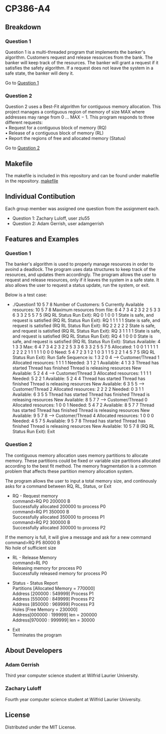 # CP386-A4

## Breakdown

### Question 1

Question 1 is a multi-threaded program that implements the banker's algorithm.
Customers request and release resources from the bank. The banker will keep track of the resources. The
banker will grant a request if it satisfies the safety algorithm. If a request does not leave the system in a
safe state, the banker will deny it.

Go to [Question 1](191739390_190454440_a04_q1.c)

### Question 2

Question 2 uses a Best-Fit algorithm for contiguous memory allocation. This project manages a contiguous region of memory of size MAX where addresses may range from 0 ... MAX − 1. This program responds to three different requests:  
• Request for a contiguous block of memory (RQ)  
• Release of a contiguous block of memory (RL)  
• Report the regions of free and allocated memory (Status)  

Go to [Question 2](191739390_190454440_a04_q2.c)

## Makefile

The makefile is included in this repository and can be found under makefile in the repository.
[makefile](makefile)

## Individual Contibution

Each group member was assigned one question from the assignment each.
* Question 1: Zachary Luloff, user zlu55
* Question 2: Adam Gerrish, user adamgerrish

## Features and Examples

### Question 1
The banker's algorithm is used to properly manage resources in order to avoind a deadlock.  The program uses data structures to keep track of the resources, and updates them accordingly.  The program allows the user to request and release resources, only if it leaves the system in a safe state. It also allows the user to request a status update, run the system, or exit.

Below is a test case:
* ./Question1 10 5 7 8
Number of Customers: 5
Currently Available resources: 10 5 7 8 
Maximum resources from file:
6 4 7 3 
4 2 3 2 
2 5 3 3 
6 3 3 2 
5 5 7 5 
(RQ RL Status Run Exit): RQ 0 1 0 0 1
State is safe, and request is satisfied
(RQ RL Status Run Exit): RQ 1 1 1 1 1
State is safe, and request is satisfied
(RQ RL Status Run Exit): RQ 2 2 2 2 2
State is safe, and request is satisfied
(RQ RL Status Run Exit): RQ 3 1 1 1 1
State is safe, and request is satisfied
(RQ RL Status Run Exit): RQ 4 1 0 0 0
State is safe, and request is satisfied
(RQ RL Status Run Exit): Status
Available: 
4 1 3 3 
Max: 
6 4 7 3 
4 2 3 2 
2 5 3 3 
6 3 3 2 
5 5 7 5 
Allocated: 
1 0 0 1 
1 1 1 1 
2 2 2 2 
1 1 1 1 
1 0 0 0 
Need: 
5 4 7 2 
3 1 2 1 
0 3 1 1 
5 2 2 1 
4 5 7 5 
(RQ RL Status Run Exit): Run
Safe Sequence is: 1 3 2 0 4 
--> Customer/Thread 1
    Allocated resources: 1 1 1 1 
    Needed: 3 1 2 1 
    Available: 4 1 3 3 
    Thread has started
    Thread has finished
    Thread is releasing resources
    New  Available: 5 2 4 4 
--> Customer/Thread 3
    Allocated resources: 1 1 1 1 
    Needed: 5 2 2 1 
    Available: 5 2 4 4 
    Thread has started
    Thread has finished
    Thread is releasing resources
    New  Available: 6 3 5 5 
--> Customer/Thread 2
    Allocated resources: 2 2 2 2 
    Needed: 0 3 1 1 
    Available: 6 3 5 5 
    Thread has started
    Thread has finished
    Thread is releasing resources
    New  Available: 8 5 7 7 
--> Customer/Thread 0
    Allocated resources: 1 0 0 1 
    Needed: 5 4 7 2 
    Available: 8 5 7 7 
    Thread has started
    Thread has finished
    Thread is releasing resources
    New  Available: 9 5 7 8 
--> Customer/Thread 4
    Allocated resources: 1 0 0 0 
    Needed: 4 5 7 5 
    Available: 9 5 7 8 
    Thread has started
    Thread has finished
    Thread is releasing resources
    New  Available: 10 5 7 8 
(RQ RL Status Run Exit): Exit

### Question 2 
The contiguous memory allocation uses memory partitions to allocate memory. These partitions could be fixed or variable size partitions allocated according to the best fit method. The memory fragmentation is a common problem that affects these partition memory allocation system.

The program allows the user to input a total memory size, and continously asks for a command between RQ, RL, Status, or Exit

* RQ - Request memory   
command>RQ P0 200000 B  
Successfully allocated 200000 to process P0  
command>RQ P1 350000 B  
Successfully allocated 350000 to process P1  
command>RQ P2 300000 B  
Successfully allocated 300000 to process P2  

If the memory is full, it will give a message and ask for a new command   
command>RQ P5 80000 B  
No hole of sufficient size

* RL - Release Memory  
command>RL P0  
Releasing memory for process P0  
Successfully released memory for process P0  

* Status - Status Report  
Partitions [Allocated Memory = 770000]  
Address [200000 : 549999] Process P1  
Address [550000 : 849999] Process P2  
Address [850000 : 969999] Process P3  
Holes [Free Memory = 230000]  
Address[000000 : 199999] len = 200000  
Address[970000 : 999999] len = 30000  

* Exit  
Terminates the program

## About Developers

### Adam Gerrish
Third year computer science student at Wilfrid Laurier University.

### Zachary Luloff
Fourth year computer science student at Wilfrid Laurier University.

## License

Distributed under the MIT License.

